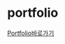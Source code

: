 # portfolio

[Portfolio바로가기]((http://127.0.0.1:5501/index02.html)http://127.0.0.1:5501/index02.html)
